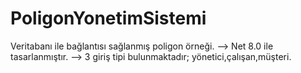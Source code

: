 # PoligonYonetimSistemi
Veritabanı ile bağlantısı sağlanmış poligon örneği.
--> Net 8.0 ile tasarlanmıştır.
--> 3 giriş tipi bulunmaktadır; yönetici,çalışan,müşteri.
